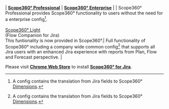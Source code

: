
| [**Scope360° Professional**](../products/professional.html) | [**Scope360° Enterprise**](../products/enterprise.html) |
| Scope360° Professional provides Scope360° functionality to users without the need for a enterprise config[^1]. <br><br>[Scope360° Light](../products/light.html)<br>(Flow Companion for Jira)<br>This funtionality is now provided in Scope360°.| Full functionality of Scope360° including a company wide common config[^1] that supports all Jira users with an enhanced Jira experience with reports from Plan, Flow and Forecast perspective. |

Please visit **[Chrome Web Store](https://chrome.google.com/webstore/detail/flow-companion-for-jira/kbppfmkmcilakibigimbnohnbefifaao)** to install **[Scope360° for Jira](https://chrome.google.com/webstore/detail/flow-companion-for-jira/kbppfmkmcilakibigimbnohnbefifaao)**.

[^1]: A config contains the translation from Jira fields to Scope360° [Dimensions](/#Dimensions).
